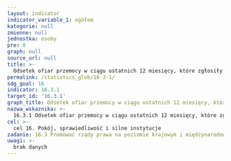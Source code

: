 ```yaml
---
layout: indicator
indicator_variable_1: ogółem
kategorie: null
zmienne: null
jednostka: osoby
pre: 0
graph: null
source_url: null
title: >-
  Odsetek ofiar przemocy w ciągu ostatnich 12 miesięcy, które zgłosiły fakt represjonowania właściwym organom lub innym oficjalnie uznanym mechanizmom służącym rozwiązywaniu konfliktów
permalink: /statistics_glob/16-3-1/
sdg_goal: 16
indicator: 16.3.1
target_id: '16.3.1'
graph_title: Odsetek ofiar przemocy w ciągu ostatnich 12 miesięcy, które zgłosiły fakt represjonowania właściwym organom lub innym oficjalnie uznanym mechanizmom służącym rozwiązywaniu konfliktów
nazwa_wskaznika: >-
  16.3.1 Odsetek ofiar przemocy w ciągu ostatnich 12 miesięcy, które zgłosiły fakt represjonowania właściwym organom lub innym oficjalnie uznanym mechanizmom służącym rozwiązywaniu konfliktów
cel: >-
  cel 16. Pokój, sprawiedliwość i silne instytucje
zadanie: 16.3 Promować rządy prawa na poziomie krajowym i międzynarodowym oraz zapewnić wszystkim równy dostęp do wymiaru sprawiedliwości
uwagi: >-
  brak danych
---
```

